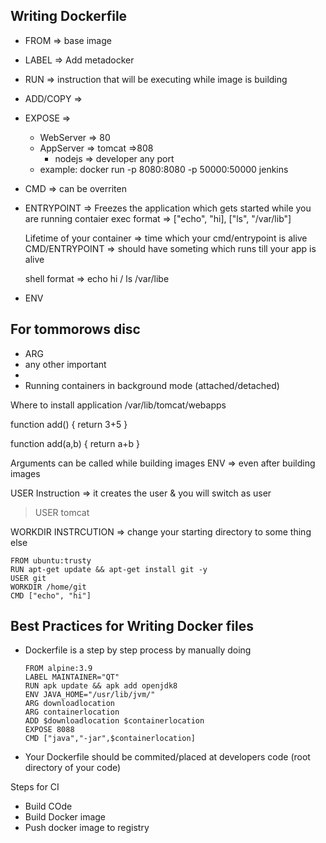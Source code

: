 ## Writing Dockerfile

* FROM => base image
* LABEL => Add metadocker
* RUN => instruction that will be executing while image is building
* ADD/COPY => 

* EXPOSE => 
    * WebServer => 80
    * AppServer => tomcat =>808
        * nodejs => developer any port
    * example: docker run -p 8080:8080 -p 50000:50000 jenkins

* CMD => can be overriten
* ENTRYPOINT => Freezes the application which gets started while you are running contaier
   exec format => ["echo", "hi], ["ls", "/var/lib"]

   Lifetime of your container => time which your cmd/entrypoint is alive
    CMD/ENTRYPOINT => should have someting which runs till your app is alive

   shell format => echo hi  / ls /var/libe
* ENV

## For tommorows disc
* ARG
* any other important
*
* Running containers in background mode (attached/detached)

Where to install application
/var/lib/tomcat/webapps

function add()
{
    return 3+5
}
 
function add(a,b)
{
    return a+b
}

Arguments can be called while building images
ENV => even after building images

USER Instruction => it creates the user & you will switch as user
> USER tomcat

WORKDIR INSTRCUTION => change your starting directory to some thing else

```
FROM ubuntu:trusty
RUN apt-get update && apt-get install git -y
USER git
WORKDIR /home/git
CMD ["echo", "hi"]
```

## Best Practices for Writing Docker files
* Dockerfile is a step by step process by manually doing 
  ```
  FROM alpine:3.9
  LABEL MAINTAINER="QT"
  RUN apk update && apk add openjdk8
  ENV JAVA_HOME="/usr/lib/jvm/"
  ARG downloadlocation
  ARG containerlocation
  ADD $downloadlocation $containerlocation
  EXPOSE 8088
  CMD ["java","-jar",$containerlocation]
  ```

* Your Dockerfile should be commited/placed at developers code (root directory of your code)

Steps for CI
*  Build COde
* Build Docker image
* Push docker image to registry